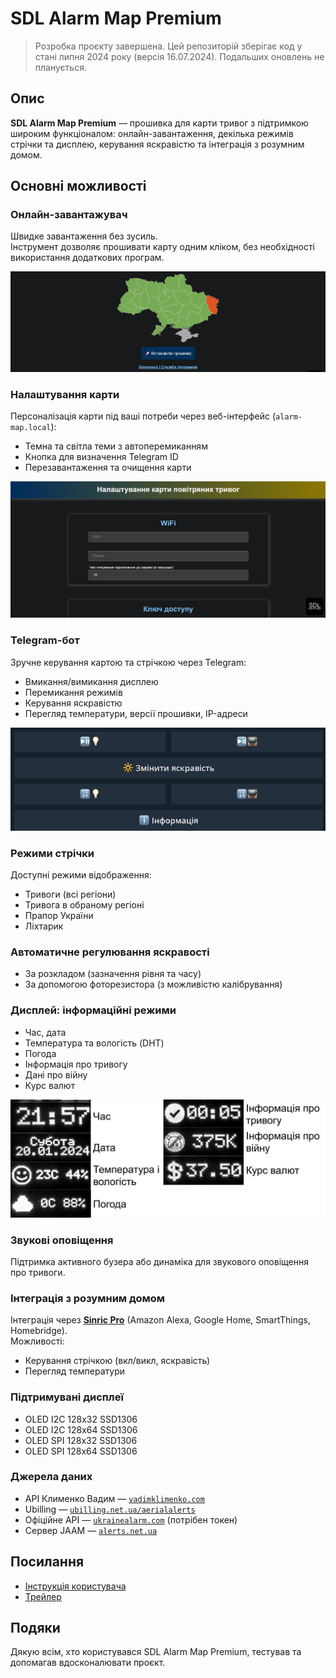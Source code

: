 # SDL Alarm Map Premium

> Розробка проєкту завершена. Цей репозиторій зберігає код у стані липня 2024 року (версія 16.07.2024). Подальших оновлень не планується.

## Опис
**SDL Alarm Map Premium** — прошивка для карти тривог з підтримкою широким функціоналом: онлайн-завантаження, декілька режимів стрічки та дисплею, керування яскравістю та інтеграція з розумним домом.

## Основні можливості

### Онлайн-завантажувач
Швидке завантаження без зусиль.  
Інструмент дозволяє прошивати карту одним кліком, без необхідності використання додаткових програм.  

![Онлайн-завантажувач](./assets/images/online_setup.png)

### Налаштування карти
Персоналізація карти під ваші потреби через веб-інтерфейс (`alarm-map.local`):  
- Темна та світла теми з автоперемиканням  
- Кнопка для визначення Telegram ID  
- Перезавантаження та очищення карти  

![Налаштування карти](./assets/images/web_ui.png)

### Telegram-бот
Зручне керування картою та стрічкою через Telegram:  
- Вмикання/вимикання дисплею  
- Перемикання режимів  
- Керування яскравістю  
- Перегляд температури, версії прошивки, IP-адреси  

![Telegram-бот](./assets/images/telegram_bot.png)

### Режими стрічки
Доступні режими відображення:  
- Тривоги (всі регіони)  
- Тривога в обраному регіоні  
- Прапор України  
- Ліхтарик

### Автоматичне регулювання яскравості
- За розкладом (зазначення рівня та часу)  
- За допомогою фоторезистора (з можливістю калібрування)  

### Дисплей: інформаційні режими
- Час, дата  
- Температура та вологість (DHT)  
- Погода  
- Інформація про тривогу  
- Дані про війну  
- Курс валют  

![Дисплей](./assets/images/display_modes.png)

### Звукові оповіщення
Підтримка активного бузера або динаміка для звукового оповіщення про тривоги.

### Інтеграція з розумним домом
Інтеграція через [**Sinric Pro**](https://sinric.pro/) (Amazon Alexa, Google Home, SmartThings, Homebridge).  
Можливості:  
- Керування стрічкою (вкл/викл, яскравість)  
- Перегляд температури  

### Підтримувані дисплеї
- OLED I2C 128x32 SSD1306
- OLED I2C 128x64 SSD1306
- OLED SPI 128x32 SSD1306
- OLED SPI 128x64 SSD1306

### Джерела даних
- API Клименко Вадим — [`vadimklimenko.com`](https://vadimklimenko.com/map/)  
- Ubilling — [`ubilling.net.ua/aerialalerts`](https://wiki.ubilling.net.ua/doku.php?id=aerialalertsapi)
- Офіційне API — [`ukrainealarm.com`](https://map.ukrainealarm.com/) (потрібен токен)  
- Сервер JAAM — [`alerts.net.ua`](https://jaam.net.ua/)

## Посилання
- [Інструкція користувача](./docs/manual.pdf)
- [Трейлер](./assets/video/trailer.mp4)

## Подяки
Дякую всім, хто користувався SDL Alarm Map Premium, тестував та допомагав вдосконалювати проєкт.